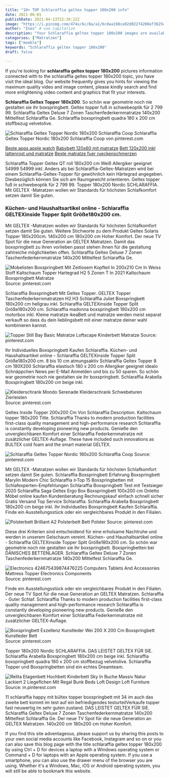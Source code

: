 ```yaml
---
title: "10+ TOP Schlaraffia geltex topper 180x200 info"
date: 2021-06-01
publishDate: 2021-04-13T22:36:22Z
image: "https://i.pinimg.com/474x/6c/8a/a1/6c8aa198ca92d02274208ef3625e604a.jpg"
author: "Ines" # use capitalize
description: "Your Schlaraffia geltex topper 180x200 images are available in this site. Schlaraffia geltex topper 180x200 are a topic that is being searched for and liked by netizens today. You can Download the Schlaraffia geltex topper 180x200 files here. Find and Download all royalty-free vectors."
categories: ["Matratzen"]
tags: ["moeble"]
keywords: "Schlaraffia geltex topper 180x200"
draft: false

---
```


If you're looking for **schlaraffia geltex topper 180x200** pictures information connected with to the schlaraffia geltex topper 180x200 topic, you have visit the ideal  blog. Our website frequently  gives you  hints  for viewing  the maximum  quality video and image  content, please kindly search and find more enlightening video content and graphics that fit your interests.

**Schlaraffia Geltex Topper 180x200**. So schön war geometrie noch nie gestalten sie ihr boxspringbett. Geltex topper fuß in schwebeoptik für 2 799 99. Schlaraffia Geltex Deluxe 7 Zonen Taschenfederkernmatratze 140x200 Mittelfest Schlaraffia Ge. Schlaraffia boxspringbett quadra 180 x 200 cm stoffbezug velvetolive.

![Schlaraffia Geltex Topper Nordic 180x200 Schlaraffia Coop](https://i.pinimg.com/474x/ab/6e/5a/ab6e5a062c4d2794bcbd96f43ed13d75.jpg "Schlaraffia Geltex Topper Nordic 180x200 Schlaraffia Coop")
Schlaraffia Geltex Topper Nordic 180x200 Schlaraffia Coop von pinterest.com

[Beste apps apple watch](/beste-apps-apple-watch/)
[Babybett 120x60 mit matratze](/babybett-120x60-mit-matratze/)
[Bett 120x200 inkl lattenrost und matratze](/bett-120x200-inkl-lattenrost-und-matratze/)
[Beste matratze fuer rueckenschmerzen](/beste-matratze-fuer-rueckenschmerzen/)

Schlaraffia Topper Geltex QT roll 180x200 cm Weiß Allergiker geeignet 54999 54999 inkl. Anders als bei Schlaraffia-Geltex-Matratzen wird bei einem Schlaraffia-Geltex-Topper für gewöhnlich kein Härtegrad angegeben. Diesbezüglich können Sie sich am Raumgewicht orientieren. Geltex topper fuß in schwebeoptik für 2 799 99. Topper 180x200 Nordic SCHLARAFFIA. Mit GELTEX -Matratzen wollen wir Standards für höchsten Schlafkomfort setzen damit Sie guten.

### Küchen- und Haushaltsartikel online - Schlaraffia GELTEXinside Topper Split Größe180x200 cm.

Mit GELTEX -Matratzen wollen wir Standards für höchsten Schlafkomfort setzen damit Sie guten. Weitere Stichworte zu dem Produkt Geltex Solaris Topper 180x200cm. 140x200 cm 180x200 cm Hoher Komfort. Der neue TV Spot für die neue Generation an GELTEX Matratzen. Damit das boxspringbett zu ihren vorlieben passt stehen ihnen für die gestaltung zahlreiche möglichkeiten offen. Schlaraffia Geltex Deluxe 7 Zonen Taschenfederkernmatratze 140x200 Mittelfest Schlaraffia Ge.


![Mobelisten Boxspringbett Mit Zeitlosem Kopfteil In 200x210 Cm In Weiss Stoff Kaltschaum Topper Hartegrad H2 5 Zonen T In 2021 Kaltschaum Boxspringbett Matratze](https://i.pinimg.com/originals/55/26/fb/5526fb8eeeb8161b952a8ce4a00ebf8c.png "Mobelisten Boxspringbett Mit Zeitlosem Kopfteil In 200x210 Cm In Weiss Stoff Kaltschaum Topper Hartegrad H2 5 Zonen T In 2021 Kaltschaum Boxspringbett Matratze")
Source: pinterest.com

Schlaraffia Boxspringbett Mit Geltex Topper. GELTEX Topper Taschenfederkernmatratzen H2 H3 Schlaraffia Juliet Boxspringbett 180x200 cm hellgrau inkl. Schlaraffia GELTEXinside Topper Split Größe180x200 cm. Schlaraffia madonna boxspringbett 180x200 cm motorbox inkl. Kleine matratze ikeaBett und matratze werden meist separat verkauft so dass du dein lieblingsbett mit einer matratze deiner wahl kombinieren kannst.

![Topper Still Bay Basic Matratze Loftscape Kinderbett Matratze](https://i.pinimg.com/originals/d7/d6/a9/d7d6a931f6e331149a40dc785d7b1a26.jpg "Topper Still Bay Basic Matratze Loftscape Kinderbett Matratze")
Source: pinterest.com

Ihr Individuelles Boxspringbett Kaufen Schlaraffia. Küchen- und Haushaltsartikel online - Schlaraffia GELTEXinside Topper Split Größe180x200 cm. 8 bis 10 cm atmungsaktiv Schlaraffia Geltex Topper 8 cm 180X200 Schlaraffia elastisch 180 x 200 cm Allergiker geeignet idealo Schnäppchen News per E-Mail Anmelden und bis zu 50 sparen. So schön war geometrie noch nie gestalten sie ihr boxspringbett. Schlaraffia Arabella Boxspringbett 180x200 cm beige inkl.

![Kleiderschrank Mondo Serenade Kleiderschrank Schwebeturen Zierleisten](https://i.pinimg.com/originals/b6/a7/cc/b6a7cc2b4bc7a622a59888142bf994a8.jpg "Kleiderschrank Mondo Serenade Kleiderschrank Schwebeturen Zierleisten")
Source: pinterest.com

Geltex Inside Topper 200x200 Cm Von Schlaraffia Description. Kaltschaum topper 180x200 Title. Schlaraffia Thanks to modern production facilities first-class quality management and high-performance research Schlaraffia is constantly developing pioneering new products. Genieße den unvergleichbaren Komfort einer Schlaraffia Federkernmatratze mit zusätzlicher GELTEX-Auflage. These have included such innovations as BULTEX cold foam and the smart material GELTEX.

![Schlaraffia Geltex Topper Nordic 180x200 Schlaraffia Coop](https://i.pinimg.com/474x/ab/6e/5a/ab6e5a062c4d2794bcbd96f43ed13d75.jpg "Schlaraffia Geltex Topper Nordic 180x200 Schlaraffia Coop")
Source: pinterest.com

Mit GELTEX -Matratzen wollen wir Standards für höchsten Schlafkomfort setzen damit Sie guten. Schlaraffia Boxspringbett Erfahrung Boxspringbett Marylin Modern Chic Schlaraffia ᐅTop 15 Boxspringbetten mit Schlafexperten-Empfehlungen Schlaraffia Boxspringbett Test mit Testsieger 2020 Schlaraffia Saga Geltex Ergo Box Boxspringbett 100x200 cm Onletto Möbel online kaufen Kundenberatung Rechnungskauf einfach schnell sicher Gratis Versand Top Service Schlaraffia. Schlaraffia Arabella Boxspringbett 180x200 cm beige inkl. Ihr Individuelles Boxspringbett Kaufen Schlaraffia. Finde ein Ausstellungsstück oder ein vergleichbares Produkt in den Filialen.

![Polsterbett Brilliant A2 Polsterbett Bett Polster](https://i.pinimg.com/originals/63/d0/14/63d014f4a81c34502adc59eade7892e3.jpg "Polsterbett Brilliant A2 Polsterbett Bett Polster")
Source: pinterest.com

Diese drei Kriterien sind entscheidend für eine erholsame Nachtruhe und werden in unserem Gelschaum vereint. Küchen- und Haushaltsartikel online - Schlaraffia GELTEXinside Topper Split Größe180x200 cm. So schön war geometrie noch nie gestalten sie ihr boxspringbett. Boxspringbetten bei DÄNISCHES BETTENLAGER. Schlaraffia Geltex Deluxe 7 Zonen Taschenfederkernmatratze 140x200 Mittelfest Schlaraffia Ge.

![Electronics 424675439874476225 Computers Tablets And Accessories Mattress Topper Electronics Components](https://i.pinimg.com/564x/f5/b0/06/f5b0062627754a16d0ed0999cba8e297.jpg "Electronics 424675439874476225 Computers Tablets And Accessories Mattress Topper Electronics Components")
Source: pinterest.com

Finde ein Ausstellungsstück oder ein vergleichbares Produkt in den Filialen. Der neue TV Spot für die neue Generation an GELTEX Matratzen. Schlaraffia - Guter Schlaf. Schlaraffia Thanks to modern production facilities first-class quality management and high-performance research Schlaraffia is constantly developing pioneering new products. Genieße den unvergleichbaren Komfort einer Schlaraffia Federkernmatratze mit zusätzlicher GELTEX-Auflage.

![Boxspringbett Exzellenz Kunstleder Wei 200 X 200 Cm Boxspringbett Kunstleder Bett](https://i.pinimg.com/474x/cd/75/7c/cd757c2d35d6c5a0e32cc3a91bd62d42.jpg "Boxspringbett Exzellenz Kunstleder Wei 200 X 200 Cm Boxspringbett Kunstleder Bett")
Source: pinterest.com

Topper 180x200 Nordic SCHLARAFFIA. DAS LEISTET GELTEX FÜR SIE. Schlaraffia Arabella Boxspringbett 180x200 cm beige inkl. Schlaraffia boxspringbett quadra 180 x 200 cm stoffbezug velvetolive. Schlaraffia Topper und Boxspringbetten sind ein echtes Dreamteam.

![Relita Etagenbett Hochbett Kinderbett Sky In Buche Massiv Natur Lackiert 2 Liegeflchen Mit Regal Bunk Beds Loft Design Loft Furniture](https://i.pinimg.com/474x/6c/8a/a1/6c8aa198ca92d02274208ef3625e604a.jpg "Relita Etagenbett Hochbett Kinderbett Sky In Buche Massiv Natur Lackiert 2 Liegeflchen Mit Regal Bunk Beds Loft Design Loft Furniture")
Source: in.pinterest.com

11 schlaraffia happy mit bültex topper boxspringbett mit 34 im auch das zweite bett kommt im test auf ein befriedigendes testurteilVerkaufe topper fast neuwertig im sehr guten zustand. DAS LEISTET GELTEX FÜR SIE. Schlaraffia Geltex Deluxe 7 Zonen Taschenfederkernmatratze 140x200 Mittelfest Schlaraffia Ge. Der neue TV Spot für die neue Generation an GELTEX Matratzen. 140x200 cm 180x200 cm Hoher Komfort.

If you find this site adventageous, please support us by sharing this posts to your own social media accounts like Facebook, Instagram and so on or you can also save this blog page with the title schlaraffia geltex topper 180x200 by using Ctrl + D for devices a laptop with a Windows operating system or Command + D for laptops with an Apple operating system. If you use a smartphone, you can also use the drawer menu of the browser you are using. Whether it's a Windows, Mac, iOS or Android operating system, you will still be able to bookmark this website.
